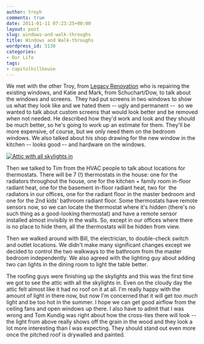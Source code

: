 ```yaml
---
author: troyh
comments: true
date: 2011-01-11 07:23:25+00:00
layout: post
slug: windows-and-walk-throughs
title: Windows and Walk-throughs
wordpress_id: 5130
categories:
- Our Life
tags:
- capitolhillhouse
---
```


We met with the other Troy, from [Legacy Renovation](http://www.legacyrenovation.com/) who is repairing the existing windows, and Katie and Mark, from Schuchart/Dow, to talk about the windows and screens.  They had put screens in two windows to show us what they look like and we hated them -- ugly and permanent --  so we wanted to talk about custom screens that would look better and be removed when not needed. He described how they'd work and look and they should be much better, so he's going to work up an estimate for them. They'll be more expensive, of course, but we only need them on the bedroom windows. We also talked about his shop drawing for the new window in the kitchen -- looks good -- and hardware on the windows.

[![Attic with all skylights in](http://farm6.static.flickr.com/5248/5344192103_2dde9ed885.jpg)](http://www.flickr.com/photos/troyh/5344192103/)

<!-- more -->

Then we talked to Tim from the HVAC people to talk about locations for thermostats. There will be 7 (!) thermostats in the house: one for the radiators throughout the house, one for the kitchen + family room in-floor radiant heat, one for the basement in-floor radiant heat, two for  the radiators in our offices, one for the radiant floor in the master bedroom and one for the 2nd kids' bathroom radiant floor. Some thermostats have remote sensors now, so we can locate the thermostat where it's hidden (there's no such thing as a good-looking thermostat) and have a remote sensor installed almost invisibly in the walls. So, except in our offices where there is no place to hide them, all the thermostats will be hidden from view.

Then we walked around with Bill, the electrician, to double-check switch and outlet locations. We didn't make many significant changes except we decided to control the two walkways to the bathroom from the master bedroom independently. We also agreed with the lighting guy about adding two can lights in the dining room to light the table better.

The roofing guys were finishing up the skylights and this was the first time we got to see the attic with all the skylights in. Even on the cloudy day the attic felt almost like it had no roof on it at all. I'm really happy with the amount of light in there now, but now I'm concerned that it will get _too much_ light and be too hot in the summer. I hope we can get good airflow from the ceiling fans and open windows up there. I also have to admit that I was wrong and Tom Kundig was right about how the cross-ties there will look -- the light from above really shows off the grain in the wood and they look a lot more interesting than I was expecting. They should stand out even more once the pitched roof is drywalled and painted.
